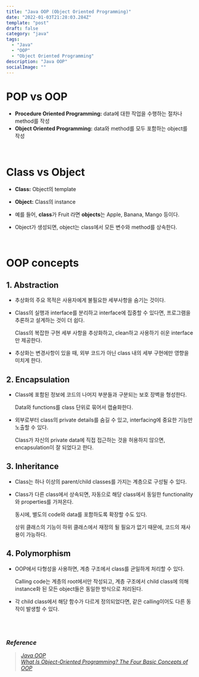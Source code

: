 ```yaml
---
title: "Java OOP (Object Oriented Programming)"
date: "2022-01-03T21:28:03.284Z"
template: "post"
draft: false
category: "java"
tags:
  - "Java"
  - "OOP"
  - "Object Oriented Programming"
description: "Java OOP"
socialImage: ""
---
```


# POP vs OOP

- **Procedure Oriented Programming:** data에 대한 작업을 수행하는 절차나 method를 작성
- **Object Oriented Programming:** data와 method를 모두 포함하는 object를 작성

<br>

# Class vs Object

- **Class:** Object의 template
- **Object:** Class의 instance

- 예를 들어, **class**가 Fruit 라면 **objects**는 Apple, Banana, Mango 등이다.
- Object가 생성되면, object는 class에서 모든 변수와 method를 상속한다.

<br>

# OOP concepts

## 1. **Abstraction**

- 추상화의 주요 목적은 사용자에게 불필요한 세부사항을 숨기는 것이다.
- Class의 실행과 interface를 분리하고 interface에 집중할 수 있다면, 프로그램을 추론하고 설계하는 것이 더 쉽다.
    
    Class의 복잡한 구현 세부 사항을 추상화하고, clean하고 사용하기 쉬운 interface만 제공한다.
    
- 추상화는 변경사항이 있을 때, 외부 코드가 아닌 class 내의 세부 구현에만 영향을 미치게 한다.

## 2. **Encapsulation**

- Class에 포함된 정보에 코드의 나머지 부분들과 구분되는 보호 장벽을 형성한다.
    
    Data와 functions를 class 단위로 묶어서 캡슐화한다.
    
- 외부로부터 class의 private details를 숨길 수 있고, interfacing에 중요한 기능만 노출할 수 있다.
    
    Class가 자신의 private data에 직접 접근하는 것을 허용하지 않으면, encapsulation이 잘 되었다고 한다.
    

## 3. **Inheritance**

- Class는 하나 이상의 parent/child classes를 가지는 계층으로 구성될 수 있다.
- Class가 다른 class에서 상속되면, 자동으로 해당 class에서 동일한 functionality와 properties를 가져온다.
    
    동시에, 별도의 code와 data를 포함하도록 확장할 수도 있다.
    
    상위 클래스의 기능이 하위 클래스에서 재정의 될 필요가 없기 때문에, 코드의 재사용이 가능하다.
    

## 4. **Polymorphism**

- OOP에서 다형성을 사용하면, 계층 구조에서 class를 균일하게 처리할 수 있다.
    
    Calling code는 계층의 root에서만 작성되고, 계층 구조에서 child class에 의해 instance화 된 모든 object들은 동일한 방식으로 처리된다.
    
- 각 child class에서 해당 함수가 다르게 정의되었다면, 같은 calling이어도 다른 동작이 발생할 수 있다.


<br>
<br>

### _Reference_ 
> [_Java OOP_](https://www.w3schools.com/java/java_oop.asp)  
> [_What Is Object-Oriented Programming? The Four Basic Concepts of OOP_](https://www.indeed.com/career-advice/career-development/what-is-object-oriented-programming)
